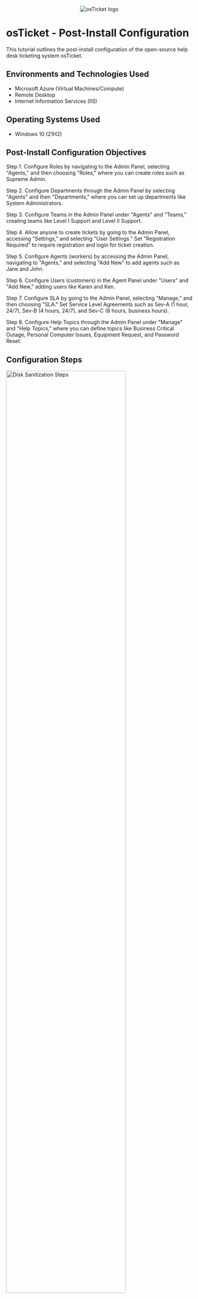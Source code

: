 <p align="center">
<img src="https://i.imgur.com/Clzj7Xs.png" alt="osTicket logo"/>
</p>

<h1>osTicket - Post-Install Configuration</h1>
This tutorial outlines the post-install configuration of the open-source help desk ticketing system osTicket.<br />

<h2>Environments and Technologies Used</h2>

- Microsoft Azure (Virtual Machines/Compute)
- Remote Desktop
- Internet Information Services (IIS)

<h2>Operating Systems Used </h2>

- Windows 10</b> (21H2)

<h2>Post-Install Configuration Objectives</h2>

Step 1. Configure Roles by navigating to the Admin Panel, selecting "Agents," and then choosing "Roles," where you can create roles such as Supreme Admin.

Step 2. Configure Departments through the Admin Panel by selecting "Agents" and then "Departments," where you can set up departments like System Administrators.

Step 3. Configure Teams in the Admin Panel under "Agents" and "Teams," creating teams like Level I Support and Level II Support.

Step 4. Allow anyone to create tickets by going to the Admin Panel, accessing "Settings," and selecting "User Settings." Set "Registration Required" to require registration and login for ticket creation.

Step 5. Configure Agents (workers) by accessing the Admin Panel, navigating to "Agents," and selecting "Add New" to add agents such as Jane and John.

Step 6. Configure Users (customers) in the Agent Panel under "Users" and "Add New," adding users like Karen and Ken.

Step 7. Configure SLA by going to the Admin Panel, selecting "Manage," and then choosing "SLA." Set Service Level Agreements such as Sev-A (1 hour, 24/7), Sev-B (4 hours, 24/7), and Sev-C (8 hours, business hours).

Step 8. Configure Help Topics through the Admin Panel under "Manage" and "Help Topics," where you can define topics like Business Critical Outage, Personal Computer Issues, Equipment Request, and Password Reset.

<h2>Configuration Steps</h2>

<p>
<img src="https://i.imgur.com/DJmEXEB.png" height="80%" width="80%" alt="Disk Sanitization Steps"/>
</p>
<p>
Lorem ipsum dolor sit amet, consectetur adipiscing elit, sed do eiusmod tempor incididunt ut labore et dolore magna aliqua. Ut enim ad minim veniam, quis nostrud exercitation ullamco laboris nisi ut aliquip ex ea commodo consequat. Duis aute irure dolor in reprehenderit in voluptate velit esse cillum dolore eu fugiat nulla pariatur.
</p>
<br />

<p>
<img src="https://i.imgur.com/DJmEXEB.png" height="80%" width="80%" alt="Disk Sanitization Steps"/>
</p>
<p>
Lorem ipsum dolor sit amet, consectetur adipiscing elit, sed do eiusmod tempor incididunt ut labore et dolore magna aliqua. Ut enim ad minim veniam, quis nostrud exercitation ullamco laboris nisi ut aliquip ex ea commodo consequat. Duis aute irure dolor in reprehenderit in voluptate velit esse cillum dolore eu fugiat nulla pariatur.
</p>
<br />

<p>
<img src="https://i.imgur.com/DJmEXEB.png" height="80%" width="80%" alt="Disk Sanitization Steps"/>
</p>
<p>
Lorem ipsum dolor sit amet, consectetur adipiscing elit, sed do eiusmod tempor incididunt ut labore et dolore magna aliqua. Ut enim ad minim veniam, quis nostrud exercitation ullamco laboris nisi ut aliquip ex ea commodo consequat. Duis aute irure dolor in reprehenderit in voluptate velit esse cillum dolore eu fugiat nulla pariatur.
</p>
<br />
